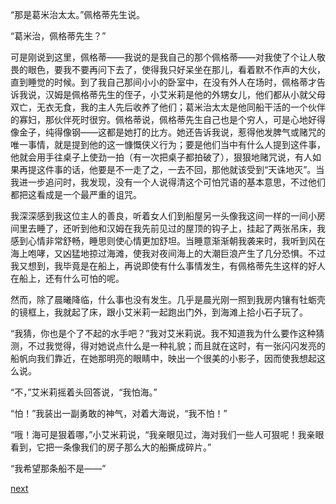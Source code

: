 
“那是葛米治太太。”佩格蒂先生说。

“葛米治，佩格蒂先生？”

可是刚说到这里，佩格蒂——我说的是我自己的那个佩格蒂——对我使了个让人敬畏的眼色，要我不要再问下去了，使得我只好呆坐在那儿，看着默不作声的大伙，直到睡觉的时候。到了我自己那间小小的卧室中，在没有外人在场时，佩格蒂才告诉我说，汉姆是佩格蒂先生的侄子，小艾米莉是他的外甥女儿，他们都从小就父母双亡，无衣无食，我的主人先后收养了他们；葛米治太太是他同船干活的一个伙伴的寡妇，那伙伴死时很穷。佩格蒂说，佩格蒂先生自己也是个穷人，可是心地好得像金子，纯得像钢——这都是她打的比方。她还告诉我说，惹得他发脾气或赌咒的唯一事情，就是提到他的这一慷慨侠义行为；要是他们当中有什么人提到这件事，他就会用手往桌子上使劲一拍（有一次把桌子都拍破了），狠狠地赌咒说，有人如果再提这件事的话，他要是不一走了之，一去不回，那他就该受到“天诛地灭”。当我进一步追问时，我发现，没有一个人说得清这个可怕咒语的基本意思，不过他们都把这看成是一个最严重的诅咒。

我深深感到我这位主人的善良，听着女人们到船屋另一头像我这间一样的一间小房间里去睡了，还听到他和汉姆在我先前见过的屋顶的钩子上，挂起了两张吊床，我感到心情非常舒畅，睡思则使心情更加舒坦。当睡意渐渐朝我袭来时，我听到风在海上咆哮，又凶猛地掠过海滩，使我对夜间海上的大潮巨浪产生了几分恐惧。不过我又想到，我毕竟是在船上，再说即使有什么事情发生，有佩格蒂先生这样的好人在船上，还有什么可怕的呢。

然而，除了晨曦降临，什么事也没有发生。几乎是晨光刚一照到我房内镶有牡蛎壳的镜框上，我就起了床，跟小艾米莉一起跑出门外，到海滩上拾小石子玩了。

“我猜，你也是个了不起的水手吧？”我对艾米莉说。我不知道我为什么要作这种猜测，不过我觉得，得对她说点什么是一种礼貌；而且就在这时，有一张闪闪发亮的船帆向我们靠近，在她那明亮的眼睛中，映出一个很美的小影子，因而使我想起这么说。

“不，”艾米莉摇着头回答说，“我怕海。”

“怕！”我装出一副勇敢的神气，对着大海说，“我不怕！”

“哦！海可是狠着哪，”小艾米莉说，“我亲眼见过，海对我们一些人可狠呢！我亲眼看到，它把一条像我们的房子那么大的船撕成碎片。”

“我希望那条船不是——”

[next](page42)